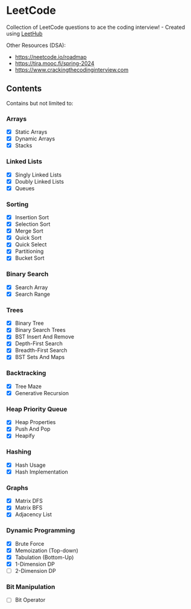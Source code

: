 # LeetCode

Collection of LeetCode questions to ace the coding interview! - Created using [LeetHub](https://github.com/QasimWani/LeetHub)

Other Resources (DSA):

- <https://neetcode.io/roadmap>
- <https://tira.mooc.fi/spring-2024>
- <https://www.crackingthecodinginterview.com>

## Contents

Contains but not limited to:

### Arrays

- [x] Static Arrays
- [x] Dynamic Arrays
- [x] Stacks

### Linked Lists

- [x] Singly Linked Lists
- [x] Doubly Linked Lists
- [x] Queues

### Sorting

- [x] Insertion Sort
- [x] Selection Sort
- [x] Merge Sort
- [x] Quick Sort
- [x] Quick Select
- [x] Partitioning
- [x] Bucket Sort

### Binary Search

- [x] Search Array
- [x] Search Range

### Trees

- [x] Binary Tree
- [x] Binary Search Trees
- [x] BST Insert And Remove
- [x] Depth-First Search
- [x] Breadth-First Search
- [x] BST Sets And Maps

### Backtracking

- [x] Tree Maze
- [x] Generative Recursion

### Heap Priority  Queue

- [x] Heap Properties
- [x] Push And Pop
- [x] Heapify

### Hashing

- [x] Hash Usage
- [x] Hash Implementation

### Graphs

- [x] Matrix DFS
- [x] Matrix BFS
- [x] Adjacency List

### Dynamic Programming

- [x] Brute Force
- [x] Memoization (Top-down)
- [x] Tabulation (Bottom-Up)
- [x] 1-Dimension DP
- [ ] 2-Dimension DP

### Bit Manipulation

- [ ] Bit Operator
